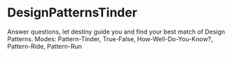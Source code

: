 # DesignPatternsTinder
Answer questions, let destiny guide you and find your best match of Design Patterns. Modes: Pattern-Tinder, True-False, How-Well-Do-You-Know?, Pattern-Ride, Pattern-Run
